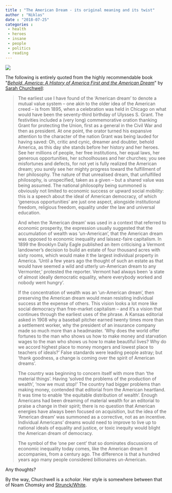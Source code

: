 ```yaml
---
title : "The American Dream - its original meaning and its twist"
author : "Niklas"
date : "2018-07-25"
categories : 
 - health
 - heroes
 - insane
 - people
 - politics
 - reading
---
```


[![](https://niklasblog.com/wp-content/Screen-Shot-2018-05-15-at-12.07.29-732x1030.jpg)](https://niklasblog.com/wp-content/Screen-Shot-2018-05-15-at-12.07.29-732x1030.jpg)

The following is entirely quoted from the highly recommendable book "[_Behold, America: A History of America First and the American Dream_](https://www.theguardian.com/books/2018/jul/14/behold-america-history-of-american-dream-sarah-churchwell-review)" by [Sarah Churchwell](https://en.wikipedia.org/wiki/Sarah_Churchwell):

> The earliest use I have found of the ‘American dream’ to denote a mutual value system – one akin to the older idea of the American creed – is from 1895, when a celebration was held in Chicago on what would have been the seventy-third birthday of Ulysses S. Grant. The festivities included a (very long) commemorative oration thanking Grant for protecting the Union, first as a general in the Civil War and then as president. At one point, the orator turned his expansive attention to the character of the nation Grant was being lauded for having saved: Oh, critic and cynic, dreamer and doubter, behold America, as this day she stands before her history and her heroes. See her millions of people, her free institutions, her equal laws, her generous opportunities, her schoolhouses and her churches; you see misfortunes and defects, for not yet is fully realized the American dream; you surely see her mighty progress toward the fulfillment of her philosophy. The nature of that unrealised dream, that unfulfilled philosophy, is unspecified, taken as a given – but a shared value was being assumed. The national philosophy being summoned is obviously not limited to economic success or upward social mobility: this is a speech about the ideal of American democracy, of which ‘generous opportunities’ are just one aspect, alongside institutional freedom, religious freedom, equality under the law and universal education.
> 
> And when the ‘American dream’ was used in a context that referred to economic prosperity, the expression usually suggested that the accumulation of wealth was ‘un-American’, that the American dream was opposed to economic inequality and laissez-faire capitalism. In 1899 the Brooklyn Daily Eagle published an item criticising a Vermont landowner’s decision to build an estate of four thousand acres with sixty rooms, which would make it the largest individual property in America. ‘Until a few years ago the thought of such an estate as that would have seemed a wild and utterly un-American dream to any Vermonter,’ protested the reporter. Vermont had always been ‘a state of almost ideally democratic equality, where everybody worked and nobody went hungry’.
> 
> If the concentration of wealth was an ‘un-American dream’, then preserving the American dream would mean resisting individual success at the expense of others. This vision looks a lot more like social democracy than free-market capitalism – and it’s a vision that continues through the earliest uses of the phrase. A Kansas editorial asked in 1908 why a baseball pitcher earned twenty times more than a settlement worker, why the president of an insurance company made so much more than a headmaster. ‘Why does the world offer fortunes to the man who shows us how to make money and starvation wages to the man who shows us how to make beautiful lives? Why do we accord highest place to money mongers and lowest place to teachers of ideals?’ False standards were leading people astray; but ‘thank goodness, a change is coming over the spirit of American dreams’.
> 
> The country was beginning to concern itself with more than ‘the material things’. Having ‘solved the problems of the production of wealth’, ‘now we must stop!’ The country had bigger problems than making money, contended that editorial from the American heartland. It was time to enable ‘the equitable distribution of wealth’. Enough Americans had been dreaming of material wealth for an editorial to praise a change in their spirit; there is no question that American energies have always been focused on acquisition, but the idea of the ‘American dream’ was summoned as a corrective, not as an incentive. Individual Americans’ dreams would need to improve to live up to national ideals of equality and justice, or toxic inequity would blight the American dream of democracy.
> 
> The symbol of the ‘one per cent’ that so dominates discussions of economic inequality today comes, like the American dream it accompanies, from a century ago. The difference is that a hundred years ago many people considered billionaires un-American.

Any thoughts?

By the way, Churchwell is a _scholar_. Her style is somewhere between that of Noam Chomsky and [Strunck/White](https://en.wikipedia.org/wiki/The_Elements_of_Style).

